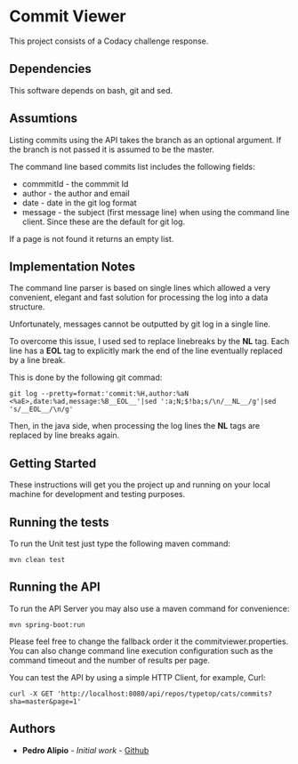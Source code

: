 # Commit Viewer

This project consists of a Codacy challenge response.

## Dependencies

This software depends on bash, git and sed.

## Assumtions

Listing commits using the API takes the branch as an optional argument. 
If the branch is not passed it is assumed to be the master.

The command line based commits list includes the following fields:
* commmitId - the commmit Id
* author - the author and email 
* date - date in the git log format
* message - the subject (first message line) when using the command line client.
Since these are the default for git log.

If a page is not found it returns an empty list.

## Implementation Notes

The command line parser is based on single lines which allowed a very convenient, elegant and fast solution for processing
the log into a data structure. 

Unfortunately, messages cannot be outputted by git log in a single line.

To overcome this issue, I used sed to replace linebreaks by the __NL__ tag. Each line has a
__EOL__ tag to explicitly mark the end of the line eventually replaced by a line break.

This is done by the following git commad:

```
git log --pretty=format:'commit:%H,author:%aN <%aE>,date:%ad,message:%B__EOL__'|sed ':a;N;$!ba;s/\n/__NL__/g'|sed 's/__EOL__/\n/g'
```

Then, in the java side, when processing the log lines the __NL__ tags are replaced by line breaks
again.


## Getting Started

These instructions will get you the project up and running on your local machine for development and testing purposes.

## Running the tests

To run the Unit test just type the following maven command:

```
mvn clean test
```

## Running the API

To run the API Server you may also use a maven command for convenience:
 
 ```
mvn spring-boot:run
 ```

Please feel free to change the fallback order it the commitviewer.properties.
You can also change command line execution configuration such as the command timeout and the
number of results per page. 

You can test the API by using a simple HTTP Client, for example, Curl:

 ```
curl -X GET 'http://localhost:8080/api/repos/typetop/cats/commits?sha=master&page=1'
 ```

## Authors

* **Pedro Alipio** - *Initial work* - [Github](https://github.com/pmalipio)


